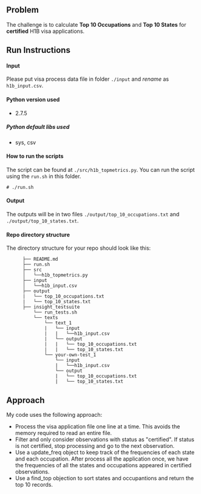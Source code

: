 ## Problem

The challenge is to calculate **Top 10 Occupations** and **Top 10 States** for **certified** H1B visa applications.

## Run Instructions

#### Input
Please put visa process data file in folder `./input` and *rename* as `h1b_input.csv`.

#### Python version used
- 2.7.5

##### Python default libs used
- sys, csv

#### How to run the scripts
The script can be found at `./src/h1b_topmetrics.py`. You can run the script using the `run.sh` in this folder.
```
# ./run.sh
```

#### Output
The outputs will be in two files `./output/top_10_occupations.txt` and `./output/top_10_states.txt`.

#### Repo directory structure

The directory structure for your repo should look like this:
```
      ├── README.md 
      ├── run.sh
      ├── src
      │   └──h1b_topmetrics.py
      ├── input
      │   └──h1b_input.csv
      ├── output
      |   └── top_10_occupations.txt
      |   └── top_10_states.txt
      ├── insight_testsuite
          └── run_tests.sh
          └── texts
              └── text_1
              |   └── input
              |   |   └──h1b_input.csv
              |   └── output
              |   |   └── top_10_occupations.txt
              |   |   └── top_10_states.txt
              └── your-own-test_1
                  └── input
                  |   └──h1b_input.csv
                  └── output
                  |   └── top_10_occupations.txt
                  |   └── top_10_states.txt

```

## Approach

My code uses the following approach:

* Process the visa application file one line at a time. This avoids the memory required to read an entire file.
* Filter and only consider observations with status as "certified". If status is not certified, stop processing and go to the next observation.
* Use a update_freq object to keep track of the frequencies of each state and each occupation. After process all the application once, we have the frequencies of all the states and occupations appeared in certified observations.
* Use a find_top objection to sort states and occupantions and return the top 10 records.
